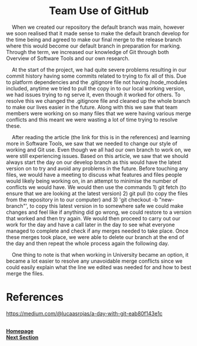 <h1 align="center"> <b> Team Use of GitHub </b> </h1>

<p>&nbsp;&nbsp;&nbsp;&nbsp;When we created our repository the default branch was main, however we soon realised that it made sense to make the default branch develop for the time being and agreed to make our final merge to the release branch where this would become our default branch in preparation for marking. Through the term, we increased our knowledge of Git through both Overview of Software Tools and our own research.</p>

<p>&nbsp;&nbsp;&nbsp;&nbsp;At the start of the project, we had quite severe problems resulting in our commit history having some commits related to trying to fix all of this. Due to platform dependencies and the .gitignore file not having /node_modules included, anytime we tried to pull the copy in to our local working version, we had issues trying to ng serve it, even though it worked for others. To resolve this we changed the .gitignore file and cleaned up the whole branch to make our lives easier in the future. Along with this we saw that team members were working on so many files that we were having various merge conflicts and this meant we were wasting a lot of time trying to resolve these.</p>

<p>&nbsp;&nbsp;&nbsp;&nbsp;After reading the article (the link for this is in the references) and learning more in Software Tools, we saw that we needed to change our style of working and Git use. Even though we all had our own branch to work on, we were still experiencing issues. Based on this article, we saw that we should always start the day on our develop branch as this would have the latest version on to try and avoid any problems in the future. Before touching any files, we would have a meeting to discuss what features and files people would likely being working on, in an attempt to minimise the number of conflicts we would have. We would then use the commands 1) git fetch (to ensure that we are looking at the latest version) 2) git pull (to copy the files from the repository in to our computer) and 3) 'git checkout -b "new-branch"', to copy this latest version in to somewhere safe we could make changes and feel like if anything did go wrong, we could restore to a version that worked and then try again. We would then proceed to carry out our work for the day and have a call later in the day to see what everyone managed to complete and check if any merges needed to take place. Once these merges took place, we were able to delete our branch at the end of the day and then repeat the whole process again the following day.</p>

<p>&nbsp;&nbsp;&nbsp;&nbsp;One thing to note is that when working in University became an option, it became a lot easier to resolve any unavoidable merge conflicts since we could easily explain what the line we edited was needed for and how to best merge the files.</p> 

# References
https://medium.com/@lucaasrojas/a-day-with-git-eab80f143e1c

<br>
<a href="https://github.com/JaiRanchod/Desk-10-Software-Engineering-Group-Project">
<b>Homepage</b></a>
<br>
<a href="https://github.com/JaiRanchod/Desk-10-Software-Engineering-Group-Project/blob/develop/Documentation%20Notes/Design%20Evaluation.md">
<b>Next Section</b></a>

